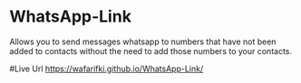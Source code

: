 # WhatsApp-Link
Allows you to send messages whatsapp to numbers that have not been added to contacts without the need to add those numbers to your contacts.

#Live Url
<a href="https://wafarifki.github.io/WhatsApp-Link/" target="_blank">https://wafarifki.github.io/WhatsApp-Link/</a>
